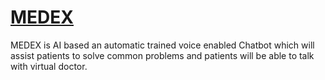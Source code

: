 # [MEDEX](https://github.com/parthshah28/MEDEX)
MEDEX is AI based an automatic trained voice enabled Chatbot which will assist patients to solve common problems and patients will be able to talk with virtual doctor.
